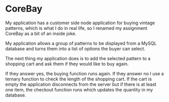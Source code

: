 # CoreBay
My application has a customer side node application for buying vintage patterns, which is what I do in real life, so I renamed my assignment CoreBay as a bit of an inside joke.

My application allows a group of patterns to be displayed from a MySQL database and turns them into a list of options the buyer can select.

The next thing my application does is to add the selected pattern to a shopping cart and ask them if they would like to buy again. 

If they answer yes, the buying function runs again.  If they answer no I use a ternary function to check the length of the shopping cart.  If the cart is empty the application disconnects from the server but if there is at least one item, the checkout function runs which updates the quantity in my database.
